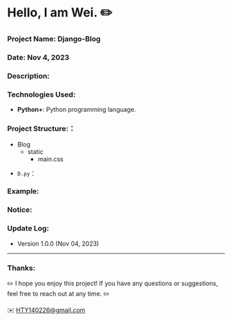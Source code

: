 Hello, I am Wei. ✏️
======

### Project Name: Django-Blog

### Date:  Nov 4, 2023

### Description:

### Technologies Used:
- **Python+**: Python programming language.  

### Project Structure:：
+ Blog
  + static
    + main.css

- `D.py`：

### Example:


### Notice:


### Update Log:
- Version 1.0.0 (Nov 04, 2023)

***
### Thanks:

✏️ I hope you enjoy this project! If you have any questions or suggestions, feel free to reach out at any time. ✏️

✉️ HTY140226@gmail.com

